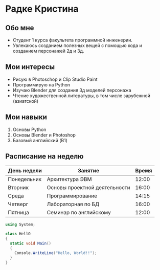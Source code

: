 # Радке Кристина 

## Обо мне 
- Студент 1 курса факультета программной инженерии. 
- Увлекаюсь созданием полезных вещей с
помощью кода и созданием персонажей 2д и 3д.
## Мои интересы
- Рисую в Photoschop и Clip Studio Paint
- Программирую на Python
- Изучаю Blender для создания 3д моделей персонажа
- Чтение художественной литературы, в том числе зарубежной (азиатской)
## Мои навыки
1. Основы Python
2. Основы Blender и Photoshop
3. Базовый английский (B1)
## Расписание на неделю
| День недели |            Занятие            |   Время   |
|-------------|-------------------------------|-----------|
| Понедельник | Архитектура ЭВМ               |   12:00   |
| Вторник     | Основы проектной деятельности |   16:00   |
| Среда       | Программирование              |   14:15   |
| Четверг     | Лабораторная по БД | 16:00 |
| Пятница     | Семинар по английскому | 12:00 |

```C#
using System;

class HellO
{
  static void Main()
  {
    Console.WriteLine("Hello, World!!");
  }
}
